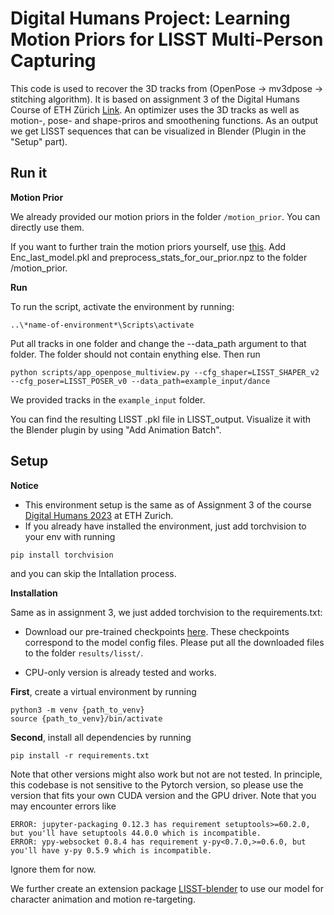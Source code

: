 
# Digital Humans Project: Learning Motion Priors for LISST Multi-Person Capturing

This code is used to recover the 3D tracks from (OpenPose -> mv3dpose -> stitching algorithm). It is based on assignment 3 of the Digital Humans Course of ETH Zürich [Link](https://github.com/Digital-Humans-23/a3). An optimizer uses the 3D tracks as well as motion-, pose- and shape-priros and smoothening functions. As an output we get LISST sequences that can be visualized in Blender (Plugin in the "Setup" part).

## Run it

**Motion Prior**

We already provided our motion priors in the folder `/motion_prior`. You can directly use them.

If you want to further train the motion priors yourself, use [this](https://github.com/johannesg98/LEMO). Add Enc_last_model.pkl and preprocess_stats_for_our_prior.npz to the folder /motion_prior.

**Run**

To run the script, activate the environment by running:
```
..\*name-of-environment*\Scripts\activate
```
Put all tracks in one folder and change the --data_path argument to that folder. The folder should not contain enything else. Then run
```
python scripts/app_openpose_multiview.py --cfg_shaper=LISST_SHAPER_v2 --cfg_poser=LISST_POSER_v0 --data_path=example_input/dance
```
We provided tracks in the `example_input` folder.

You can find the resulting LISST .pkl file in LISST_output. Visualize it with the Blender plugin by using "Add Animation Batch".





## Setup

**Notice**

- This environment setup is the same as of Assignment 3 of the course [Digital Humans 2023](https://vlg.inf.ethz.ch/teaching/Digital-Humans.html) at ETH Zurich.
- If you already have installed the environment, just add torchvision to your env with running
```
pip install torchvision
```
and you can skip the Intallation process.

**Installation**

Same as in assignment 3, we just added torchvision to the requirements.txt:

- Download our pre-trained checkpoints [here](https://drive.google.com/drive/folders/1jcMbJgZtZEHqy-R8e1hjiTkR6V41aX08?usp=sharing). These checkpoints correspond to the model config files.
Please put all the downloaded files to the folder `results/lisst/`.

- CPU-only version is already tested and works.


**First**, create a virtual environment by running
```
python3 -m venv {path_to_venv}
source {path_to_venv}/bin/activate
```

**Second**, install all dependencies by running
```
pip install -r requirements.txt
```
Note that other versions might also work but not are not tested. 
In principle, this codebase is not sensitive to the Pytorch version, so please use the version that fits your own CUDA version and the GPU driver. Note that you may encounter errors like 
```
ERROR: jupyter-packaging 0.12.3 has requirement setuptools>=60.2.0, but you'll have setuptools 44.0.0 which is incompatible.
ERROR: ypy-websocket 0.8.4 has requirement y-py<0.7.0,>=0.6.0, but you'll have y-py 0.5.9 which is incompatible.
```
Ignore them for now.

We further create an extension package [LISST-blender](https://github.com/yz-cnsdqz/LISST-blender) to use our model for character animation and motion re-targeting.










